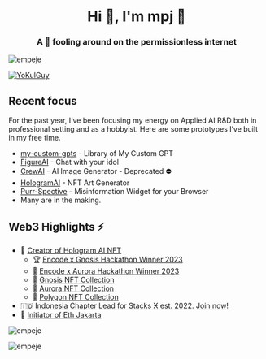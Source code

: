 <h1 align="center">Hi 👋, I'm mpj 🦝</h1>
<h3 align="center">A 🦝 fooling around on the permissionless internet</h3>

<p align="left"> <img src="https://komarev.com/ghpvc/?username=empeje&label=Profile%20views&color=0e75b6&style=flat" alt="empeje" /> </p>
<p align="left"> <a href="https://twitter.com/YoKulGuy" target="blank"><img src="https://img.shields.io/twitter/follow/YoKulGuy?logo=twitter&style=for-the-badge" alt="YoKulGuy" /></a> </p>

## Recent focus

For the past year, I’ve been focusing my energy on Applied AI R&D both in professional setting and as a hobbyist. Here are some prototypes I’ve built in my free time.
- [my-custom-gpts](https://github.com/empeje/otwarte-system-oprogramowania/tree/master/packages/my-custom-gpts) - Library of My Custom GPT
- [FigureAI](https://figureai.andalas.co) - Chat with your idol
- [CrewAI](https://crew-ai.fly.dev) - AI Image Generator - Deprecated ⛔️
- [HologramAI](http://tryhologram.art) - NFT Art Generator
- [Purr-Spective](https://chromewebstore.google.com/detail/purrspective/iapjmbmobcahmeebddonncajaeciefdf?hl=nl) - Misinformation Widget for your Browser
- Many are in the making. 


## Web3 Highlights ⚡️

- 🎨 [Creator of Hologram AI NFT](https://tryhologram.art/)
    - 🏆 [Encode x Gnosis Hackathon Winner 2023](https://medium.com/encode-club/encode-x-gnosis-hackathon-prizewinners-and-summary-c8e834aea325)
    - 🥇 [Encode x Aurora Hackathon Winner 2023](https://medium.com/encode-club/encode-x-aurora-hackathon-prizewinners-and-summary-8c2dff465a75)
    - 🦉 [Gnosis NFT Collection](https://niftyfair.io/gc/collection/0x45632949a5b0e576914232b2908f84d5c5ef005c/)
    - 🌌 [Aurora NFT Collection](https://tofunft.com/discover/items?contracts=85949&network=1313161554)
    - 🧬 [Polygon NFT Collection](https://opensea.io/collection/hologram-art)
- 🇮🇩 [Indonesia Chapter Lead for Stacks Ӿ est. 2022](https://twitter.com/StacksOrg/status/1647374496620314629?s=20). [Join now!](https://t.me/stacksindonesia)
- 💎 [Initiator of Eth Jakarta](https://t.me/ethjkt)

<p><img align="center" src="https://github-readme-stats.vercel.app/api/top-langs?username=empeje&show_icons=true&locale=en&layout=compact" alt="empeje" /></p>
<p><img align="center" src="https://github-readme-stats.vercel.app/api?username=empeje&show_icons=true&locale=en" alt="empeje" /></p>
